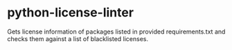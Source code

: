 # python-license-linter
Gets license information of packages listed in provided requirements.txt and checks them against a list of blacklisted licenses.

